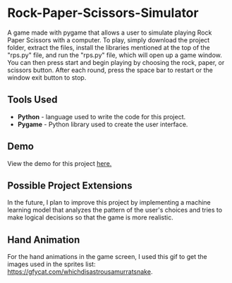 # Rock-Paper-Scissors-Simulator
A game made with pygame that allows a user to simulate playing Rock Paper Scissors with a computer. To play, simply download the project folder, extract the files, install the libraries mentioned at the top of the "rps.py" file, and run the "rps.py" file, which will open up a game window. You can then press start and begin playing by choosing the rock, paper, or scissors button. After each round, press the space bar to restart or the window exit button to stop. 

## Tools Used
- **Python** - language used to write the code for this project.
- **Pygame** - Python library used to create the user interface.

## Demo
View the demo for this project [here.](https://youtube.com/shorts/bXNNWEzHp6Q)

## Possible Project Extensions
In the future, I plan to improve this project by implementing a machine learning model that analyzes the pattern of the user's choices and tries to make logical decisions so that the game is more realistic. 

## Hand Animation 
For the hand animations in the game screen, I used this gif to get the images used in the sprites list: https://gfycat.com/whichdisastrousamurratsnake. 
